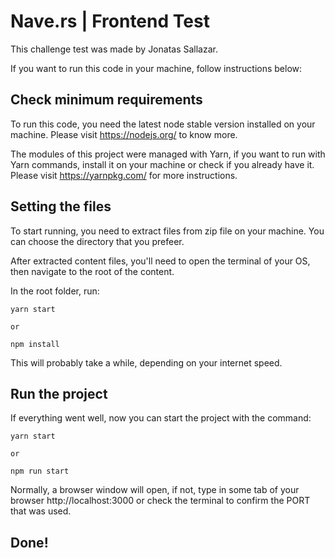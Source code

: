 # Nave.rs | Frontend Test

This challenge test was made by Jonatas Sallazar.

If you want to run this code in your machine, follow instructions below:

## Check minimum requirements

To run this code, you need the latest node stable version installed on your machine.
Please visit https://nodejs.org/ to know more.

The modules of this project were managed with Yarn, if you want to run with Yarn commands, install it on your machine or check if you already have it.
Please visit https://yarnpkg.com/ for more instructions.

## Setting the files

To start running, you need to extract files from zip file on your machine. You can choose the directory that you prefeer.

After extracted content files, you'll need to open the terminal of your OS, then navigate to the root of the content.

In the root folder, run:
```
yarn start

or

npm install
```
This will probably take a while, depending on your internet speed.

## Run the project

If everything went well, now you can start the project with the command:
```
yarn start

or

npm run start
```
Normally, a browser window will open, if not, type in some tab of your browser http://localhost:3000 or check the terminal to confirm the PORT that was used.

## Done!